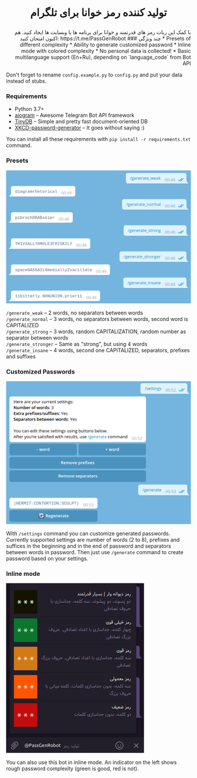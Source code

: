 # <p align="center">  تولید کننده رمز خوانا برای تلگرام #
<p align="right">
با کمک این ربات رمز های قدرتمند و خوانا برای برنامه ها یا وبسایت ها ایجاد کنید.
هم اکنون امتحان کنید: https://t.me/PassGenRobot
### چند ویژگی 
* Presets of different complexity
* Ability to generate customized password  
* Inline mode with colored complexity
* No personal data is collected!  
* Basic multilanguage support (En+Ru), depending on `language_code` from Bot API

Don't forget to rename `config.example.py` to `config.py` and put your data instead of stubs.

### Requirements
* Python 3.7+  
* [aiogram](https://github.com/aiogram/aiogram) – Awesome Telegram Bot API framework  
* [TinyDB](https://github.com/msiemens/tinydb) – Simple and pretty fast document-oriented DB  
* [XKCD-password-generator](https://github.com/redacted/XKCD-password-generator) – It goes without saying :)

You can install all these requirements with `pip install -r requirements.txt` command.

### Presets
 ![Presets](img/readme_presets.png)

`/generate_weak` – 2 words, no separators between words  
`/generate_normal` – 3 words, no separators between words, second word is CAPITALIZED  
`/generate_strong` – 3 words, random CAPITALIZATION, random number as separator between words   
`/generate_stronger` – Same as "strong", but using 4 words    
`/generate_insane` – 4 words, second one CAPITALIZED, separators, prefixes and suffixes  

### Customized Passwords

![Customized Passwords](img/readme_settings.png)  

With `/settings` command you can customize generated passwords. Currently supported settings are number of words (2 to 8), prefixes and suffices in the beginning and in the end of password and separators between words in password. Then just use `/generate` command to create password based on your settings.

### Inline mode

![Inline mode](img/readme_inline.png)

You can also use this bot in inline mode. An indicator on the left shows rough password complexity (green is good, red is not).
</p>
